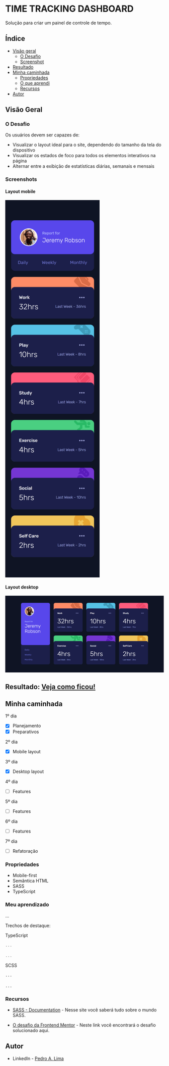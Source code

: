 # TIME TRACKING DASHBOARD
Solução para criar um painel de controle de tempo.

## Índice

- [Visão geral](#visao-geral)
  - [O Desafio](#o-desafio)
  - [Screenshot](#screenshot)
- [Resultado](#resultado)
- [Minha caminhada](#minha-caminhada)
  - [Propriedades](#propriedades)
  - [O que aprendi](#o-que-aprendi)
  - [Recursos](#recursos)
- [Autor](#autor)

## Visão Geral

### O Desafio

Os usuários devem ser capazes de:

- Visualizar o layout ideal para o site, dependendo do tamanho da tela do dispositivo
- Visualizar os estados de foco para todos os elementos interativos na página
- Alternar entre a exibição de estatísticas diárias, semanais e mensais

### Screenshots

<html>
  <h4>Layout mobile</h4>
  <img src="./assets/img/mobile.png" width="300px">
  <h4>Layout desktop </h4>
  <img src="./assets/img/desktop.png" width="920px">
  <!-- 
  <h4>Layout mobile</h4>
  <img src="./assets/img/.png" width="300px">
  -->
</html>

## Resultado: [Veja como ficou!](https://painel-temporal.vercel.app/)

## Minha caminhada

1º dia
- [x] Planejamento
- [x] Preparativos

2º dia
- [x] Mobile layout

3º dia
- [x] Desktop layout

4º dia
- [ ] Features

5º dia
- [ ] Features

6º dia
- [ ] Features

7º dia
- [ ] Refatoração

### Propriedades

- Mobile-first
- Semântica HTML
- SASS
- TypeScript

### Meu aprendizado
...

Trechos de destaque:

TypeScript
```ts
...

...
```

SCSS
```scss
...

...
```

### Recursos

- [SASS - Documentation](https://sass-lang.com/documentation/) - Nesse site você saberá tudo sobre o mundo SASS.

- [O desafio da Frontend Mentor](https://www.frontendmentor.io/challenges/easybank-landing-page-WaUhkoDN) - Neste link você encontrará o desafio solucionado aqui.

## Autor

- LinkedIn - [Pedro A. Lima](https://www.frontendmentor.io/challenges/time-tracking-dashboard-UIQ7167Jw)
